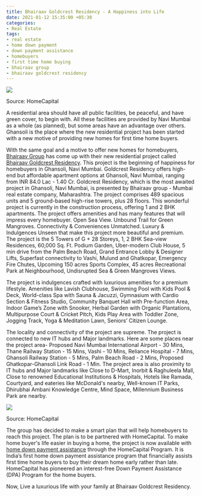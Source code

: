 ```yaml
---
title: Bhairaav Goldcrest Residency - A Happiness into Life
date: 2021-01-12 15:35:00 +05:30
categories:
- Real Estate
tags:
- real estate
- home down payment
- down payment assistance
- homebuyers
- first time home buying
- bhairaav group
- bhairaav goldcrest residency
---
```


**[![](https://lh5.googleusercontent.com/RPEthGPHiyEnEO7Tur78Gict8TIgnecoXZuViERI05J9bdsbM_-5pA3McO92O8KKFBay8XRGb6QP9hjbmcQ7d8aIDojDvhpwQPItiaGWHrBsVQWuOE65uJ0rAsoS65gVLMwxIGl0)](https://homecapital.in/project/367/bhairaav-goldcrest-residency-)**

Source: HomeCapital

A residential area should have all public facilities, be peaceful, and have green cover, to begin with. All these facilities are provided by Navi Mumbai as a whole (as planned), but some areas have an advantage over others. Ghansoli is the place where the new residential project has been started with a new motive of providing new homes for first time home buyers.

With the same goal and a motive to offer new homes for homebuyers, [Bhairaav Group](https://homecapital.in/offering/developer/bhairaav-group) has come up with their new residential project called [Bhairaav Goldcrest Residency](https://homecapital.in/property/796/bhairaav-goldcrest-residency-1-bhk). This project is the beginning of happiness for homebuyers in Ghansoli, Navi Mumbai. Goldcrest Residency offers high-end but affordable apartment options at Ghansoli, Navi Mumbai, ranging from INR 84.0 Lac - 1.40 Cr. Goldcrest Residency, which is the most awaited project in Ghansoli, Navi Mumbai, is presented by Bhairaav group - Mumbai real estate company, Maharashtra. The project comprises 489 spacious units and 5 ground-based high-rise towers, plus 28 floors. This wonderful project is currently in the construction process, offering 1 and 2 BHK apartments. The project offers amenities and has many features that will impress every homebuyer. Open Sea View. Unbound Trail for Green Mangroves. Connectivity & Conveniences Unmatched. Luxury & Indulgences Unseen that make this project more beautiful and premium. The project is the 5 Towers of G \+ 28 Storeys, 1, 2 BHK Sea-view Residences, 60,000 Sq. Ft. Podium Garden, Uber-modern Club House, 5 min drive from the Palm Beach Road, Grand Entrance Lobby & Designer Lifts, Superfast connectivity to Vashi, Mulund and Ghatkopar, Emergency Fire Chutes, Upcoming 150 acres Sports Complex, 45 acres Recreational Park at Neighbourhood, Undisrupted Sea & Green Mangroves Views.

The project is indulgences crafted with luxurious amenities for a premium lifestyle. Amenities like Lavish Clubhouse, Swimming Pool with Kids Pool & Deck, World-class Spa with Sauna & Jacuzzi, Gymnasium with Cardio Section & Fitness Studio, Community Banquet Hall with Pre-function Area, Indoor Game’s Zone with Snooker, Herbal Garden with Organic Plantations, Multipurpose Court & Cricket Pitch, Kids Play Area with Toddler Zone, Jogging Track, Yoga & Meditation Lawn, Seniors’ Citizen Lounge.

The locality and connectivity of the project are supreme. The project is connected to new IT hubs and Major landmarks. Here are some places near the project area- Proposed Navi Mumbai International Airport - 30 Mins, Thane Railway Station - 15 Mins, Vashi - 10 Mins, Reliance Hospital - 7 Mins, Ghansoli Railway Station - 5 Mins, Palm Beach Road - 2 Mins, Proposed Ghatkopar-Ghansoli Link Road - 1 Min. The project area is also proximity to IT hubs and Major landmarks like Close to D-Mart, Inorbit & Raghuleela Mall, Close to renowned Educational Institutions & Hospitals, Hotels like Ramada, Courtyard, and eateries like McDonald's nearby, Well-known IT Parks, Dhirubhai Ambani Knowledge Centre, Mind Space, Millennium Business Park are nearby.

**[![](https://lh4.googleusercontent.com/XH99ifM0Y944JfwF_lZqw3MdDc9cD6-i5IVNJdtzIndNzfjMMMR76TZd8itRdFgJqpqNl7TmyG0UKVaszItFVpLuqSMNfV-J_iIxB7OJIWyb_qU4fsjQFT7weyscGfDBFvcPhGJ2)](https://homecapital.in/property/797/bhairaav-goldcrest-residency-2-bhk)**

Source: HomeCapital

The group has decided to make a smart plan that will help homebuyers to reach this project. The plan is to be partnered with HomeCapital. To make home buyer's life easier in buying a home, the project is now available with [home down payment assistance](https://homecapital.in/) through the HomeCapital Program. It is India’s first home down payment assistance program that financially assists first time home buyers to buy their dream home early rather than late. HomeCapital has pioneered an interest-free Down Payment Assistance (DPA) Program for the home buyers.

Now, Live a luxurious life with your family at Bhairaav Goldcrest Residency.